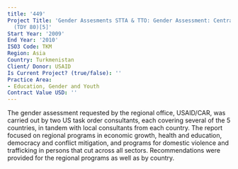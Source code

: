 ```yaml
---
title: '449'
Project Title: 'Gender Assesments STTA & TTO: Gender Assessment: Central Asian Republics
  (TDY 80)[5]'
Start Year: '2009'
End Year: '2010'
ISO3 Code: TKM
Region: Asia
Country: Turkmenistan
Client/ Donor: USAID
Is Current Project? (true/false): ''
Practice Area:
- Education, Gender and Youth
Contract Value USD: ''
---
```


The gender assessment requested by the regional office, USAID/CAR, was carried out by two US task order consultants, each covering several of the 5 countries, in tandem with local consultants from each country. The report focused on regional programs in economic growth, health and education, democracy and conflict mitigation, and programs for domestic violence and trafficking in persons that cut across all sectors. Recommendations were provided for the regional programs as well as by country.